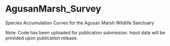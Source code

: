 # AgusanMarsh_Survey
Species Accumulation Curves for the Agusan Marsh Wildlife Sanctuary

Note: Code has been uploaded for publication submission. Input data will be provided upon publication release.
